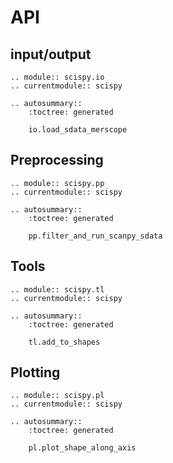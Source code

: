 # API

## input/output

```{eval-rst}
.. module:: scispy.io
.. currentmodule:: scispy

.. autosummary::
    :toctree: generated

    io.load_sdata_merscope
```

## Preprocessing

```{eval-rst}
.. module:: scispy.pp
.. currentmodule:: scispy

.. autosummary::
    :toctree: generated

    pp.filter_and_run_scanpy_sdata
```

## Tools

```{eval-rst}
.. module:: scispy.tl
.. currentmodule:: scispy

.. autosummary::
    :toctree: generated

    tl.add_to_shapes
```

## Plotting

```{eval-rst}
.. module:: scispy.pl
.. currentmodule:: scispy

.. autosummary::
    :toctree: generated

    pl.plot_shape_along_axis
```
